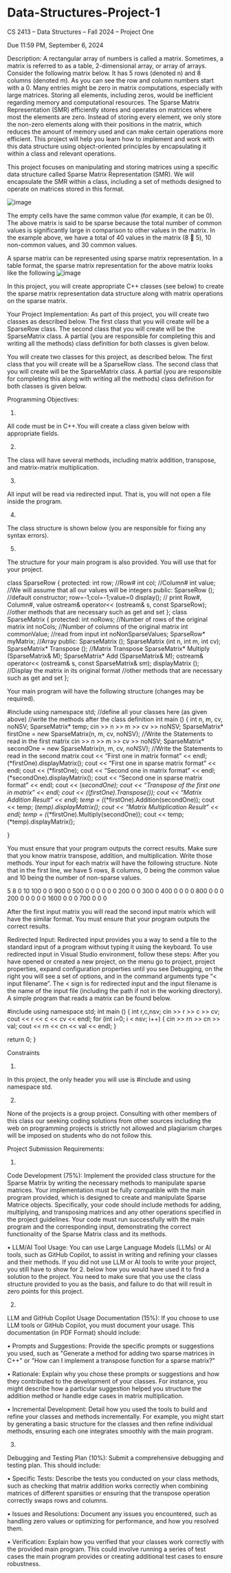 # Data-Structures-Project-1
CS 2413 – Data Structures – Fall 2024 – Project One

Due 11:59 PM, September 6, 2024

Description: A rectangular array of numbers is called a matrix. Sometimes, a matrix is referred to as a table, 2-dimensional array, or array of arrays. Consider the following matrix below. It has 5 rows (denoted n) and 8 columns (denoted m). As you can see the row and column numbers start with a 0. Many entries might be zero in matrix computations, especially with large matrices. Storing all elements, including zeros, would be inefficient regarding memory and computational resources. The Sparse Matrix Representation (SMR) efficiently stores and operates on matrices where most the elements are zero. Instead of storing every element, we only store the non-zero elements along with their positions in the matrix, which reduces the amount of memory used and can make certain operations more efficient. This project will help you learn how to implement and work with this data structure using object-oriented principles by encapsulating it within a class and relevant operations.

This project focuses on manipulating and storing matrices using a specific data structure called Sparse Matrix Representation (SMR). We will encapsulate the SMR within a class, including a set of methods designed to operate on matrices stored in this format.

![image](https://github.com/user-attachments/assets/ff1779d6-b4bc-40c7-8961-9c5740de4bad)

The empty cells have the same common value (for example, it can be 0). The above matrix is said to be sparse because the total number of common values is significantly large in comparison to other values in the matrix. In the example above, we have a total of 40 values in the matrix (8  5), 10 non-common values, and 30 common values.

A sparse matrix can be represented using sparse matrix representation. In a table format, the sparse matrix representation for the above matrix looks like the following
![image](https://github.com/user-attachments/assets/c4d1f458-6ca8-4db5-9844-ba789f1cf9f7)

In this project, you will create appropriate C++ classes (see below) to create the sparse matrix representation data structure along with matrix operations on the sparse matrix.

Your Project Implementation: As part of this project, you will create two classes as described below. The first class that you will create will be a SparseRow class. The second class that you will create will be the SparseMatrix class. A partial (you are responsible for completing this and writing all the methods) class definition for both classes is given below.

You will create two classes for this project, as described below. The first class that you will create will be a SparseRow class. The second class that you will create will be the SparseMatrix class. A partial (you are responsible for completing this along with writing all the methods) class definition for both classes is given below.

Programming Objectives:

1.
All code must be in C++.You will create a class given below with appropriate fields.

2.
The class will have several methods, including matrix addition, transpose, and matrix-matrix multiplication.

3.
All input will be read via redirected input. That is, you will not open a file inside the program.

4.
The class structure is shown below (you are responsible for fixing any syntax errors).

5.
The structure for your main program is also provided. You will use that for your project.

class SparseRow 
{
protected:
int row; //Row#
int col; //Column#
int value; //We will assume that all our values will be integers
public:
SparseRow (); //default constructor; row=-1;col=-1;value=0
display(); // print Row#, Column#, value
ostream& operator<< (ostream& s, const SparseRow);
//other methods that are necessary such as get and set
};
class SparseMatrix {
protected:
int noRows; //Number of rows of the original matrix
int noCols; //Number of columns of the original matrix
int commonValue; //read from input
int noNonSparseValues;
SparseRow* myMatrix; //Array
public:
SparseMatrix ();
SparseMatrix (int n, int m, int cv);
SparseMatrix* Transpose (); //Matrix Transpose
SparseMatrix* Multiply (SparseMatrix& M);
SparseMatrix* Add (SparseMatrix& M);
ostream& operator<< (ostream& s, const SparseMatrix& sm);
displayMatrix (); //Display the matrix in its original format
//other methods that are necessary such as get and set
};


Your main program will have the following structure (changes may be required).

#include <iostream>
using namespace std;
//define all your classes here (as given above)
//write the methods after the class definition
int main () {
int n, m, cv, noNSV;
SparseMatrix* temp;
cin >> n >> m >> cv >> noNSV;
SparseMatrix* firstOne = new SparseMatrix(n, m, cv, noNSV);
//Write the Statements to read in the first matrix
cin >> n >> m >> cv >> noNSV;
SparseMatrix* secondOne = new SparseMatrix(n, m, cv, noNSV);
//Write the Statements to read in the second matrix
cout << “First one in matrix format” << endl;
(*firstOne).displayMatrix();
cout << “First one in sparse matrix format” << endl;
cout << (*firstOne);
cout << “Second one in matrix format” << endl;
(*secondOne).displayMatrix();
cout << “Second one in sparse matrix format” << endl;
cout << (*secondOne);
cout << “Transpose of the first one in matrix” << endl;
cout << (*(*firstOne).Transpose());
cout << “Matrix Addition Result” << endl;
temp = (*(*firstOne).Addition(secondOne));
cout << temp;
(*temp).displayMatrix();
cout << “Matrix Multiplication Result” << endl;
temp = (*(*firstOne).Multiply(secondOne));
cout << temp;
(*temp).displayMatrix();

}


You must ensure that your program outputs the correct results. Make sure that you know matrix transpose, addition, and multiplication. Write those methods. Your input for each matrix will have the following structure. Note that in the first line, we have 5 rows, 8 columns, 0 being the common value and 10 being the number of non-sparse values.

5 8 0 10
100 0 0 900 0 500 0 0
0 0 0 0 200 0 0 300
0 400 0 0 0 0 800 0
0 0 200 0 0 0 0 0
1600 0 0 0 700 0 0 0

After the first input matrix you will read the second input matrix which will have the similar format.
You must ensure that your program outputs the correct results.

Redirected Input: Redirected input provides you a way to send a file to the standard input of a program without typing it using the keyboard. To use redirected input in Visual Studio environment, follow these steps: After you have opened or created a new project, on the menu go to project, project properties, expand configuration properties until you see Debugging, on the right you will see a set of options, and in the command arguments type “< input filename”. The < sign is for redirected input and the input filename is the name of the input file (including the path if not in the working directory). A simple program that reads a matrix can be found below.

#include <iostream>
using namespace std;
int main () {
int r,c,nsv;
cin >> r >> c >> cv;
cout << r << c << cv << endl;
for (int i=0; i < nsv; i++) {
cin >> rn >> cn >> val;
cout << rn << cn << val << endl;
}

return 0;
}

Constraints

1.
In this project, the only header you will use is #include <iostream> and using namespace std.

2.
None of the projects is a group project. Consulting with other members of this class our seeking coding solutions from other sources including the web on programming projects is strictly not allowed and plagiarism charges will be imposed on students who do not follow this.

Project Submission Requirements:

1.
Code Development (75%): Implement the provided class structure for the Sparse Matrix by writing the necessary methods to manipulate sparse matrices. Your implementation must be fully compatible with the main program provided, which is designed to create and manipulate Sparse Matrice objects. Specifically, your code should include methods for adding, multiplying, and transposing matrices and any other operations specified in the project guidelines. Your code must run successfully with the main program and the corresponding input, demonstrating the correct functionality of the Sparse Matrix class and its methods.

•
LLM/AI Tool Usage: You can use Large Language Models (LLMs) or AI tools, such as GitHub Copilot, to assist in writing and refining your classes and their methods. If you did not use LLM or AI tools to write your project, you still have to show for 2. below how you would have used it to find a solution to the project. You need to make sure that you use the class structure provided to you as the basis, and failure to do that will result in zero points for this project.

2.
LLM and GitHub Copilot Usage Documentation (15%): If you choose to use LLM tools or GitHub Copilot, you must document your usage. This documentation (in PDF Format) should include:

•
Prompts and Suggestions: Provide the specific prompts or suggestions you used, such as "Generate a method for adding two sparse matrices in C++" or "How can I implement a transpose function for a sparse matrix?"

•
Rationale: Explain why you chose these prompts or suggestions and how they contributed to the development of your classes. For instance, you might describe how a particular suggestion helped you structure the addition method or handle edge cases in matrix multiplication.

•
Incremental Development: Detail how you used the tools to build and refine your classes and methods incrementally. For example, you might start by generating a basic structure for the classes and then refine individual methods, ensuring each one integrates smoothly with the main program.

3.
Debugging and Testing Plan (10%): Submit a comprehensive debugging and testing plan. This should include:

•
Specific Tests: Describe the tests you conducted on your class methods, such as checking that matrix addition works correctly when combining matrices of different sparsities or ensuring that the transpose operation correctly swaps rows and columns.

•
Issues and Resolutions: Document any issues you encountered, such as handling zero values or optimizing for performance, and how you resolved them.

•
Verification: Explain how you verified that your classes work correctly with the provided main program. This could involve running a series of test cases the main program provides or creating additional test cases to ensure robustness.
